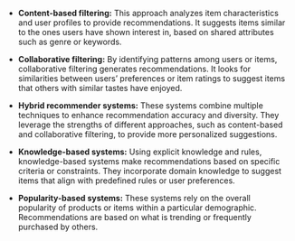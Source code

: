 - **Content-based filtering:** This approach analyzes item characteristics and user profiles to provide 
recommendations. It suggests items similar to the ones users have shown interest in, based on shared 
attributes such as genre or keywords.

- **Collaborative filtering:** By identifying patterns among users or items, collaborative filtering 
generates recommendations. It looks for similarities between users’ preferences or item ratings to 
suggest items that others with similar tastes have enjoyed.

- **Hybrid recommender systems:** These systems combine multiple techniques to enhance recommendation 
accuracy and diversity. They leverage the strengths of different approaches, such as content-based 
and collaborative filtering, to provide more personalized suggestions.

- **Knowledge-based systems:** Using explicit knowledge and rules, knowledge-based systems make 
recommendations based on specific criteria or constraints. They incorporate domain knowledge to 
suggest items that align with predefined rules or user preferences.

- **Popularity-based systems:** These systems rely on the overall popularity of products or items 
within a particular demographic. Recommendations are based on what is trending or frequently 
purchased by others.